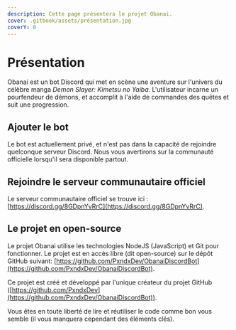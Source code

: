 ```yaml
---
description: Cette page présentera le projet Obanai.
cover: .gitbook/assets/présentation.jpg
coverY: 0
---
```


# Présentation

Obanai est un bot Discord qui met en scène une aventure sur l'univers du célèbre manga _Demon Slayer: Kimetsu no Yaiba._ L'utilisateur incarne un pourfendeur de démons, et accomplit à l'aide de commandes des quêtes et suit une progression.&#x20;

## Ajouter le bot

Le bot est actuellement privé, et n'est pas dans la capacité de rejoindre quelconque serveur Discord. Nous vous avertirons sur la communauté officielle lorsqu'il sera disponible partout.

## Rejoindre le serveur communautaire officiel

Le serveur communautaire officiel se trouve ici : [https://discord.gg/8GDpnYvRrC](https://discord.gg/8GDpnYvRrC).

## Le projet en open-source

Le projet Obanai utilise les technologies NodeJS (JavaScript) et Git pour fonctionner. Le projet est en accès libre (dit open-source) sur le dépôt GitHub suivant: [https://github.com/PxndxDev/ObanaiDiscordBot](https://github.com/PxndxDev/ObanaiDiscordBot).

Ce projet est créé et développé par l'unique créateur du projet GitHub ([https://github.com/PxndxDev](https://github.com/PxndxDev/ObanaiDiscordBot)).

Vous êtes en toute liberté de lire et réutiliser le code comme bon vous semble (il vous manquera cependant des éléments clés).
